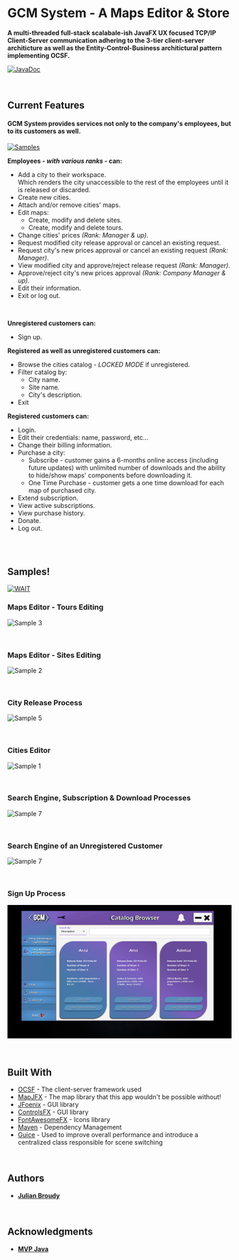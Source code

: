 # GCM System - A Maps Editor & Store 

**A multi-threaded full-stack scalabale-ish JavaFX UX focused TCP/IP Client-Server communication adhering to the 3-tier client-server architicture as well as the Entity-Control-Business architictural pattern implementing OCSF.**

[![JavaDoc](https://img.shields.io/badge/info-JavaDoc-informational)](https://julianbroudy.github.io/gcm-system/index.html?overview-summary.html)


<br>

## Current Features 
#### GCM System provides services not only to the company's employees, but to its customers as well.<br>
[![Samples](https://img.shields.io/badge/%20%20OR%20%20-Click%20to%20Scroll%20Down%20to%20Samples!-brightgreen?style=flat)](https://github.com/JulianBroudy/gcm-system#samples)<br>

**Employees - *with various ranks* - can:**
- Add a city to their workspace. <br>Which renders the city unaccessible to the rest of the employees until it is released or discarded.
- Create new cities.
- Attach and/or remove cities' maps.
- Edit maps:
  - Create, modify and delete sites.
  - Create, modify and delete tours.
- Change cities' prices *(Rank: Manager & up)*.
- Request modified city release approval or cancel an existing request.
- Request city's new prices approval or cancel an existing request *(Rank: Manager)*.
- View modified city and approve/reject release request *(Rank: Manager)*.
- Approve/reject city's new prices approval *(Rank: Company Manager & up)*.
- Edit their information.
- Exit or log out.
<br>

**Unregistered customers can:**
- Sign up.

**Registered as well as unregistered customers can:**
- Browse the cities catalog - *LOCKED MODE* if unregistered.
- Filter catalog by:
  - City name.
  - Site name.
  - City's description.
- Exit

**Registered customers can:**
- Login.
- Edit their credentials: name, password, etc...
- Change their billing information.
- Purchase a city:
  - Subscribe - customer gains a 6-months online access (including future updates) with unlimited number of downloads and the ability to    hide/show maps' components before downloading it.
  - One Time Purchase - customer gets a one time download for each map of purchased city.
- Extend subscription.
- View active subscriptions.
- View purchase history.
- Donate.
- Log out.

<br><br>

## Samples!
[![WAIT](https://img.shields.io/badge/!!!-Please%20give%20the%20Gifs%20a%20moment%20to%20properly%20load.-grey?style=flat&labelColor=bf0f1b)](https://github.com/JulianBroudy/gcm-system/blob/master/README.md#samples)



### Maps Editor - Tours Editing
![Sample 3](https://github.com/JulianBroudy/gcm-system/blob/master/Especially%20For%20You/Map%20Editor%20-%20tours.gif)

<br>

### Maps Editor - Sites Editing
![Sample 2](https://github.com/JulianBroudy/gcm-system/blob/master/Especially%20For%20You/Map%20Editor%20-%20sites.gif)

<br>

### City Release Process
![Sample 5](https://github.com/JulianBroudy/gcm-system/blob/master/Especially%20For%20You/City%20Release%20Requests.gif)

<br>

### Cities Editor
![Sample 1](https://github.com/JulianBroudy/gcm-system/blob/master/Especially%20For%20You/Cities%20Editor.gif)

<br>

### Search Engine, Subscription & Download Processes
![Sample 7](https://github.com/JulianBroudy/gcm-system/blob/master/Especially%20For%20You/SubscribeAndDownload%20Sample.gif)

<br>

### Search Engine of an Unregistered Customer
![Sample 7](https://github.com/JulianBroudy/gcm-system/blob/master/Especially%20For%20You/Just%20Browse%20Sample.gif)

<br>

### Sign Up Process
![Sample 6](https://github.com/JulianBroudy/gcm-system/blob/master/Especially%20For%20You/Sign%20Up%20Sample.gif)

<br>

## Built With
* [OCSF](http://www.site.uottawa.ca/school/research/lloseng/supportMaterial/ocsf/ocsf.html) - The client-server framework used
* [MapJFX](https://github.com/sothawo/mapjfx/) - The map library that this app wouldn't be possible without!
* [JFoenix](http://www.jfoenix.com/) - GUI library
* [ControlsFX](https://github.com/controlsfx/controlsfx/) - GUI library
* [FontAwesomeFX](https://bintray.com/jerady/maven/FontAwesomeFX/) - Icons library
* [Maven](https://maven.apache.org/) - Dependency Management
* [Guice](https://github.com/google/guice/) - Used to improve overall performance and introduce a centralized class responsible for scene switching

<br>

## Authors

* **[Julian Broudy](https://github.com/JulianBroudy)**

<br>

## Acknowledgments

* **[MVP Java](https://github.com/mvpjava)**



